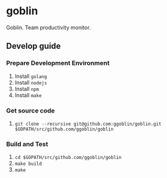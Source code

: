 # goblin
Goblin. Team productivity monitor.

## Develop guide

### Prepare Development Environment

1. Install `golang`
1. Install `nodejs`
1. Install `npm`
1. Install `make`

### Get source code

1. `git clone --recursive git@github.com:ggoblin/goblin.git $GOPATH/src/github.com/ggoblin/goblin`

### Build and Test

1. `cd $GOPATH/src/github.com/ggoblin/goblin`
1. `make build`
1. `make `
